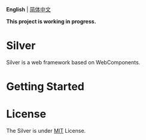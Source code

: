 **English** | [简体中文](./README.zh_CN.md)

**This project is working in progress.**

# Silver

Silver is a web framework based on WebComponents.

# Getting Started

# License

The Silver is under [MIT](./LICENSE) License.
